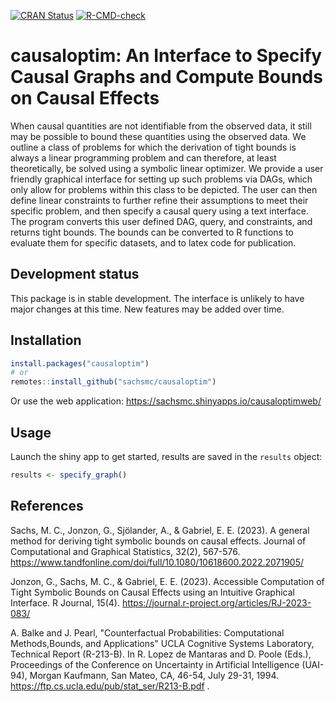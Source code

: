 [![CRAN Status](https://www.r-pkg.org/badges/version/causaloptim)](https://cran.r-project.org/package=causaloptim)
[![R-CMD-check](https://github.com/sachsmc/causaloptim/workflows/R-CMD-check/badge.svg)](https://github.com/sachsmc/causaloptim/actions)


# causaloptim: An Interface to Specify Causal Graphs and Compute Bounds on Causal Effects

When causal quantities are not identifiable from the observed data, it still may be possible to bound these quantities using the observed data. We outline a class of problems for which the derivation of tight bounds is always a linear programming problem and can therefore, at least theoretically, be solved using a symbolic linear optimizer. We provide a user friendly graphical interface for setting up such problems via DAGs, which only allow for problems within this class to be depicted. The user can then define linear constraints to further refine their assumptions to meet their specific problem, and then specify a causal query using a text interface. The program converts this user defined DAG, query, and constraints, and returns tight bounds. The bounds can be converted to R functions to evaluate them for specific datasets, and to latex code for publication. 

## Development status

This package is in stable development. The interface is unlikely to have major changes at this time. New features may be added over time.  

## Installation

``` r
install.packages("causaloptim")
# or
remotes::install_github("sachsmc/causaloptim")
```

Or use the web application: https://sachsmc.shinyapps.io/causaloptimweb/


## Usage

Launch the shiny app to get started, results are saved in the `results` object: 

``` r
results <- specify_graph()
```

## References

Sachs, M. C., Jonzon, G., Sjölander, A., & Gabriel, E. E. (2023). A general method for deriving tight symbolic bounds on causal effects. Journal of Computational and Graphical Statistics, 32(2), 567-576. https://www.tandfonline.com/doi/full/10.1080/10618600.2022.2071905/ 

Jonzon, G., Sachs, M. C., & Gabriel, E. E. (2023). Accessible Computation of Tight Symbolic Bounds on Causal Effects using an Intuitive Graphical Interface. R Journal, 15(4). https://journal.r-project.org/articles/RJ-2023-083/

A. Balke and J. Pearl, "Counterfactual Probabilities: Computational Methods,Bounds, and Applications"  UCLA Cognitive Systems Laboratory, Technical Report (R-213-B). 
In R. Lopez de Mantaras and D. Poole (Eds.), Proceedings of the Conference on Uncertainty in Artificial Intelligence (UAI-94), Morgan Kaufmann, San Mateo, CA, 46-54, July 29-31, 1994. 
https://ftp.cs.ucla.edu/pub/stat_ser/R213-B.pdf .
